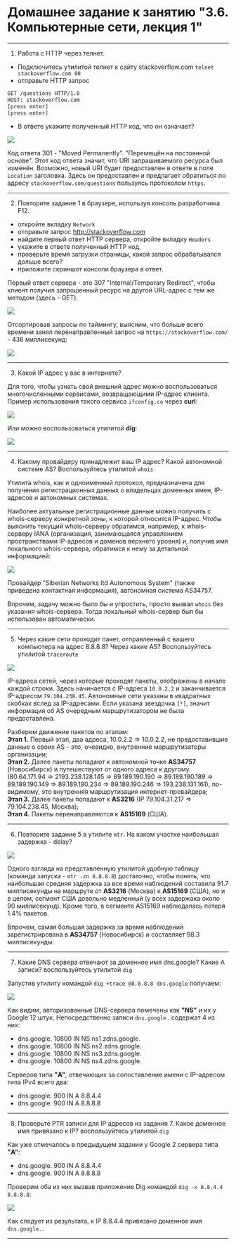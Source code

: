 # Домашнее задание к занятию "3.6. Компьютерные сети, лекция 1"

---
1. Работа c HTTP через телнет.
- Подключитесь утилитой телнет к сайту stackoverflow.com
`telnet stackoverflow.com 80`
- отправьте HTTP запрос
```bash
GET /questions HTTP/1.0
HOST: stackoverflow.com
[press enter]
[press enter]
```
- В ответе укажите полученный HTTP код, что он означает?

![](telnetstackoverflow.png)

Код ответа 301 - "Moved Permanently". "Перемещён на постоянной основе". Этот код ответа значит, что URI запрашиваемого ресурса был изменён. Возможно, новый URI будет предоставлен в ответе в поле `Location` заголовка. Здесь он предоставлен и предлагает обратиться по адресу `stackoverflow.com/questions` пользуясь протоколом `https`. 

---
2. Повторите задание 1 в браузере, используя консоль разработчика F12.
- откройте вкладку `Network`
- отправьте запрос http://stackoverflow.com
- найдите первый ответ HTTP сервера, откройте вкладку `Headers`
- укажите в ответе полученный HTTP код.
- проверьте время загрузки страницы, какой запрос обрабатывался дольше всего?
- приложите скриншот консоли браузера в ответ.

Первый ответ сервера - это 307 "Internal/Temporary Redirect", чтобы клиент получил запрошенный ресурс на другой URL-адрес с тем же методом (здесь - GET).

![](browserstackoverflow.png)

Отсортировав запросы по таймингу, выясним, что больше всего времени занял перенаправленный запрос на `https://stackoverflow.com/` - 436 миллисекунд:

![](browserstackoverflowtiming.png)

---
3. Какой IP адрес у вас в интернете?

Для того, чтобы узнать свой внешний адрес можно воспользоваться многочисленными сервисами, возвращающими IP-адрес клиента.
Пример использования такого сервиса `ifconfig.co` через **curl**:

![](myip.png)

Или можно воспользоваться утилитой **dig**:

![](digmyip.png)

---
4. Какому провайдеру принадлежит ваш IP адрес? Какой автономной системе AS? Воспользуйтесь утилитой `whois`

Утилита whois, как и одноименный протокол, предназначена для получения регистрационных данных о владельцах доменных имен, IP-адресов и автономных системах.

Наиболее актуальные регистрационные данные можно получить с whois-серверу конкретной зоны, к которой относится IP-адрес.
Чтобы выяснить текущий whois-серверу обратимся, например, к whois-серверу IANA (организация, занимающаяся управлением пространствами IP-адресов и доменов верхнего уровня) и, получив имя локального whois-сервера, обратимся к нему за детальной информацией:

![](whois.png)

Провайдер "Siberian Networks ltd Autonomous System" (также приведена контактная информация), автономная система AS34757.

Впрочем, задачу можно было бы и упростить, просто вызвал `whois` без указания whois-сервера. Тогда локальный whois-сервер был бы использован автоматически.

---
5. Через какие сети проходит пакет, отправленный с вашего компьютера на адрес 8.8.8.8? Через какие AS? Воспользуйтесь утилитой `traceroute`

![](traceroute8888.png)

IP-адреса сетей, через которые проходят пакеты, отображены в начале каждой строки. Здесь начинается с IP-адреса `10.0.2.2` и заканчивается IP-адресом `79.104.238.45`.
Автономные сети указаны в квадратных скобках вслед за IP-адресами. Если указана звездочка `[*]`, значит информация об AS очередным маршрутизатором не была предоставлена.

Разберем движение пакетов по этапам:<br/>
**Этап 1.** Первый этап, два адреса, 10.0.2.2 => 10.0.2.2, не предоставившие данные о своих AS - это, очевидно, внутренние маршрутизаторы организации;<br/>
**Этап 2.** Далее пакеты попадают к автономной точке **AS34757** (Новосибирск) и путешествуют от одного адреса к другому (80.64.171.94 => 2193.238.128.145 => 89.189.190.190 => 89.189.190.189 => 89.189.190.149 => 89.189.190.234 => 89.189.190.246 => 193.238.131.161), по-видимому, это внутренняя маршрутизация интернет-провайдера;<br/>
**Этап 3.** Далее пакеты попадают к **AS3216** (IP 79.104.31.217 => 79.104.238.45, Москва);<br/>
**Этап 4.** Пакеты перенаправляются к **AS15169** (США).

---
6. Повторите задание 5 в утилите `mtr`. На каком участке наибольшая задержка - delay?

![](mtr8888.png)

Одного взгляда на представленную утилитой удобную таблицу (команда запуска - `mtr -zn 8.8.8.8`) достаточно, чтобы понять, что наибольшая средняя задержка за все время наблюдений составила 91.7 миллисекунды на маршруте от **AS3216** (Москва) к **AS15169** (США), но и в целом, сегмент США довольно медленный (у всех задержака около 90 миллисекунд). Кроме того, в сегменте AS15169 наблюдалась потеря 1.4% пакетов.

Впрочем, самая большая задержка за время наблюдений зарегистрирована в **AS34757** (Новосибирск) и составляет 98.3 миллисекунды.

---
7. Какие DNS сервера отвечают за доменное имя dns.google? Какие A записи? воспользуйтесь утилитой `dig`

Запустив утилиту командой `dig +trace @8.8.8.8 dns.google` получаем:

![](digdns.png)

Как видим, авторизованные DNS-сервера помечены как **"NS"** и их у Google 12 штук. Непосредственно записи `dns.google.` содержат 4 из них:

- dns.google.		10800	IN	NS	ns1.zdns.google.
- dns.google.		10800	IN	NS	ns2.zdns.google.
- dns.google.		10800	IN	NS	ns3.zdns.google.
- dns.google.		10800	IN	NS	ns4.zdns.google.

Серверов типа **"A"**, отвечающих за сопоставление имени с IP-адресом типа IPv4 всего два:

- dns.google.		900	IN	A	8.8.4.4
- dns.google.		900	IN	A	8.8.8.8

---
8. Проверьте PTR записи для IP адресов из задания 7. Какое доменное имя привязано к IP? воспользуйтесь утилитой `dig`

Как уже отмечалось в предыдущем задании у Google 2 сервера типа **"A"**:

- dns.google.		900	IN	A	8.8.4.4
- dns.google.		900	IN	A	8.8.8.8

Проверим оба из них вызвав приложение Dig командой `dig -x 8.8.4.4 8.8.8.8`:

![](digptr.png)

Как следует из результата, к IP 8.8.4.4 привязано доменное имя `dns.google.`.

---